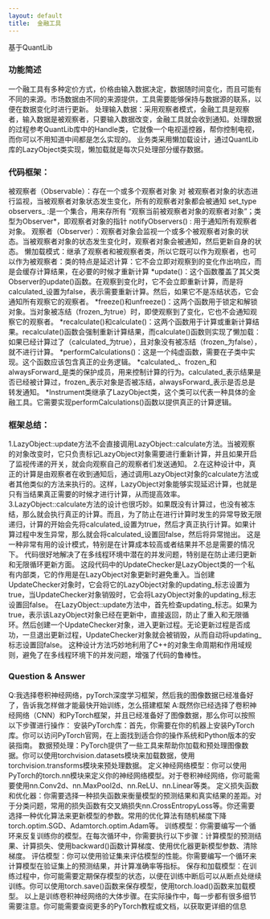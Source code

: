 ```yaml
---
layout: default
title:  金融工具
---
```



 基于QuantLib
 

 ### 功能简述
一个融工具有多种定价方式，价格由输入数据决定，数据随时间变化，而且可能有不同的来源。市场数据由不同的来源提供，工具需要能够保持与数据源的联系，以便在数据变化时进行更新。
处理输入数据：采用观察者模式，金融工具是观察者，输入数据是被观察者，只要输入数据改变，金融工具就会收到通知。处理数据的过程参考QuantLib库中的Handle类，它就像一个电视遥控器，帮你控制电视，而你可以不用知道中间都是怎么实现的。
业务类采用懒加载设计，通过QuantLib库的LazyObject类实现，懒加载就是每次只处理部分缓存数据。

### 代码框架：
被观察者（Observable）：存在一个或多个观察者对象 对 被观察者对象的状态进行监视，当被观察者对象状态发生变化，所有的观察者对象都会被通知
set_type observers_ :是一个集合<set>，用来存所有 “观察当前被观察者对象的观察者对象”；类型为Observer*，即观察者对象的指针
notifyObservers() : 用于通知所有观察者对象。
观察者（Observer）：观察者对象会监视一个或多个被观察者对象的状态。当被观察者对象的状态发生变化时，观察者对象会被通知，然后更新自身的状态。
懒加载模式：继承了观察者和被观察者类，所以它既可以作为观察者，也可以作为被观察者：类的特点是延迟计算：它不会立即对观察到的变化作出响应，而是会缓存计算结果，在必要的时候才重新计算
*update()：这个函数覆盖了其父类Observer的update()函数。在观察到变化时，它不会立即重新计算，而是将calculated_设置为false，表示需要重新计算。然后，如果它不是冻结状态，它会通知所有观察它的观察者。
*freeze()和unfreeze()：这两个函数用于锁定和解锁对象。当对象被冻结（frozen_为true）时，即使观察到了变化，它也不会通知观察它的观察者。
*recalculate()和calculate()：这两个函数用于计算或重新计算结果。recalculate()函数会强制重新计算结果，而calculate()函数则实现了懒加载：如果已经计算过了（calculated_为true），且对象没有被冻结（frozen_为false），就不进行计算。
*performCalculations()：这是一个纯虚函数，需要在子类中实现。这个函数应该包含真正的业务逻辑。
*calculated_、frozen_和alwaysForward_是类的保护成员，用来控制计算的行为。calculated_表示结果是否已经被计算过，frozen_表示对象是否被冻结，alwaysForward_表示是否总是转发通知。
*Instrument类继承了LazyObject类，这个类可以代表一种具体的金融工具。它需要实现performCalculations()函数以提供真正的计算逻辑。

### 框架总结：
1.LazyObject::update方法不会直接调用LazyObject::calculate方法。当被观察的对象改变时，它只负责标记LazyObject对象需要进行重新计算，并且如果开启了监视传递的开关，就会向观察自己的观察者们发送通知。
2.在这种设计中，真正的计算是由观察者在收到通知后，通过调用LazyObject对象的calculate方法或者其他类似的方法来执行的。这样，LazyObject对象能够实现延迟计算，也就是只有当结果真正需要的时候才进行计算，从而提高效率。
3.LazyObject::calculate方法的设计也很巧妙。如果既没有计算过，也没有被冻结，那么就会执行真正的计算。而且，为了防止在进行计算时发生的异常导致无限递归，计算的开始会先将calculated_设置为true，然后才真正执行计算。如果计算过程中发生异常，那么就会将calculated_设置回false，然后将异常抛出。
这是一种非常有用的设计模式，特别是在计算成本较高或者结果并不总是需要的情况下。
代码很好地解决了在多线程环境中潜在的并发问题，特别是在防止递归更新和无限循环更新方面。
这段代码中的UpdateChecker是LazyObject类的一个私有内部类，它的作用是在LazyObject对象更新时避免重入。当创建UpdateChecker对象时，它会将它的LazyObject对象的updating_标志设置为true，当UpdateChecker对象销毁时，它会将LazyObject对象的updating_标志设置回false。
在LazyObject::update方法中，首先检查updating_标志。如果为true，表示该LazyObject对象已经在更新中，直接返回，防止了重入和无限循环。然后创建一个UpdateChecker对象，进入更新过程。无论更新过程是否成功，一旦退出更新过程，UpdateChecker对象就会被销毁，从而自动将updating_标志设置回false。
这种设计方法巧妙地利用了C++的对象生命周期和作用域规则，避免了在多线程环境下的并发问题，增强了代码的鲁棒性。


### Question & Answer
Q:我选择卷积神经网络，pyTorch深度学习框架，然后我的图像数据已经准备好了，告诉我怎样做才能最快开始训练，怎么搭建框架
A:既然你已经选择了卷积神经网络（CNN）和PyTorch框架，并且已经准备好了图像数据，那么你可以按照以下步骤进行操作：
安装PyTorch库：首先，你需要在你的机器上安装PyTorch库。你可以访问PyTorch官网，在上面找到适合你的操作系统和Python版本的安装指南。
数据预处理：PyTorch提供了一些工具来帮助你加载和预处理图像数据。你可以使用torchvision.datasets模块来加载数据，使用torchvision.transforms模块来预处理数据。
定义神经网络模型：你可以使用PyTorch的torch.nn模块来定义你的神经网络模型。对于卷积神经网络，你可能需要使用nn.Conv2d、nn.MaxPool2d、nn.ReLU、nn.Linear等类。
定义损失函数和优化器：你需要选择一种损失函数来衡量模型的预测结果和真实结果的差距。对于分类问题，常用的损失函数有交叉熵损失nn.CrossEntropyLoss等。你还需要选择一种优化算法来更新模型的参数。常用的优化算法有随机梯度下降torch.optim.SGD、Adamtorch.optim.Adam等。
训练模型：你需要编写一个循环来反复训练你的模型。在每次循环中，你需要执行以下步骤：计算模型的预测结果、计算损失、使用backward()函数计算梯度、使用优化器更新模型参数、清除梯度。
评估模型：你可以使用验证集来评估模型的性能。你需要编写一个循环来计算模型在验证集上的预测结果，并计算准确率等指标。
保存和加载模型：在训练过程中，你可能需要定期保存模型的状态，以便在训练中断后可以从断点处继续训练。你可以使用torch.save()函数来保存模型，使用torch.load()函数来加载模型。
以上是训练卷积神经网络的大体步骤。在实际操作中，每一步都有很多细节需要注意。你可能需要查阅更多的PyTorch教程或文档，以获取更详细的信息